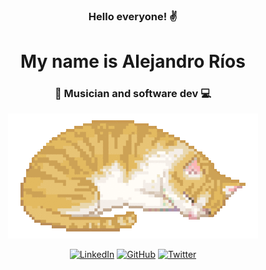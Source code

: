<div align='center'>

### Hello everyone! ✌

# My name is **Alejandro Ríos**

### 🎵 Musician and software dev 💻

![Cat](./assets/cat.gif)

[<img alt="LinkedIn" width="22px" src="https://cdn.jsdelivr.net/npm/simple-icons@v3/icons/linkedin.svg" />][linkedin]
[<img alt="GitHub" width="22px" src="https://cdn.jsdelivr.net/npm/simple-icons@v3/icons/github.svg" />][github]
[<img alt="Twitter" width="22px" src="https://cdn.jsdelivr.net/npm/simple-icons@v3/icons/twitter.svg" />][twitter]

[linkedin]: https://www.linkedin.com/in/alexriosj
[github]: https://www.github.com/alexriosj
[twitter]: https://twitter.com/AlexRios979

</div>
